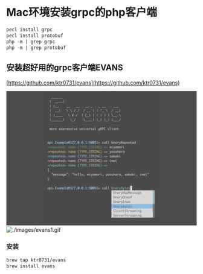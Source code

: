 # Mac环境安装grpc的php客户端


```shell
pecl install grpc
pecl install protobuf
php -m | grep grpc
php -m | grep protobuf
```

## 安装超好用的grpc客户端EVANS

[https://github.com/ktr0731/evans](https://github.com/ktr0731/evans)

![./images/img.png](./images/img.png)
![./images/evans1.gif](./images/evans1.gif)

### 安装
```shell
brew tap ktr0731/evans
brew install evans
```


